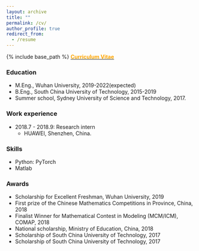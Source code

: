 ```yaml
---
layout: archive
title: ""
permalink: /cv/
author_profile: true
redirect_from:
  - /resume
---
```

{% include base_path %}
[<span style="color:orange">**Curriculum Vitae** </span>](/files/Quankai_Gao_s_CV.pdf)
### Education
* M.Eng., Wuhan University, 2019-2022(expected)
* B.Eng., South China University of Technology, 2015-2019
* Summer school, Sydney University of Science and Technology, 2017.

### Work experience
* 2018.7 - 2018.9: Research intern
  * HUAWEI, Shenzhen, China.

  
### Skills
* Python: PyTorch
* Matlab

### Awards
* Scholarship for Excellent Freshman, Wuhan University, 2019
* First prize of the Chinese Mathematics Competitions in Province, China, 2018
* Finalist Winner for Mathematical Contest in Modeling (MCM/ICM), COMAP, 2018
* National scholarship, Ministry of Education, China, 2018
* Scholarship of South China University of Technology, 2017
* Scholarship of South China University of Technology, 2017
